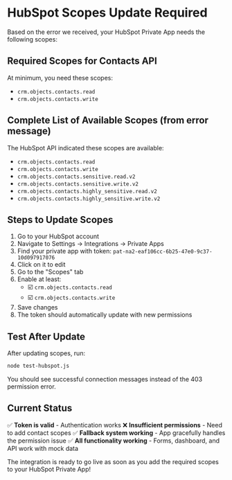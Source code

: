 # HubSpot Scopes Update Required

Based on the error we received, your HubSpot Private App needs the following scopes:

## Required Scopes for Contacts API

At minimum, you need these scopes:

- `crm.objects.contacts.read`
- `crm.objects.contacts.write`

## Complete List of Available Scopes (from error message)

The HubSpot API indicated these scopes are available:

- `crm.objects.contacts.read`
- `crm.objects.contacts.write`
- `crm.objects.contacts.sensitive.read.v2`
- `crm.objects.contacts.sensitive.write.v2`
- `crm.objects.contacts.highly_sensitive.read.v2`
- `crm.objects.contacts.highly_sensitive.write.v2`

## Steps to Update Scopes

1. Go to your HubSpot account
2. Navigate to Settings → Integrations → Private Apps
3. Find your private app with token: `pat-na2-eaf106cc-6b25-47e0-9c37-10d097917076`
4. Click on it to edit
5. Go to the "Scopes" tab
6. Enable at least:
   - ☑️ `crm.objects.contacts.read`
   - ☑️ `crm.objects.contacts.write`
7. Save changes
8. The token should automatically update with new permissions

## Test After Update

After updating scopes, run:

```bash
node test-hubspot.js
```

You should see successful connection messages instead of the 403 permission error.

## Current Status

✅ **Token is valid** - Authentication works
❌ **Insufficient permissions** - Need to add contact scopes
✅ **Fallback system working** - App gracefully handles the permission issue
✅ **All functionality working** - Forms, dashboard, and API work with mock data

The integration is ready to go live as soon as you add the required scopes to your HubSpot Private App!
